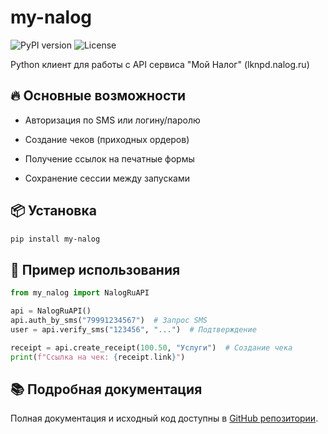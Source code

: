 # my-nalog

<img src="https://img.shields.io/pypi/v/my-nalog?style=flat-square" alt="PyPI version"> 
<img src="https://img.shields.io/badge/license-MIT-green?style=flat-square" alt="License">

Python клиент для работы с API сервиса "Мой Налог" (lknpd.nalog.ru)

## 🔥 Основные возможности

- Авторизация по SMS или логину/паролю

- Создание чеков (приходных ордеров)

- Получение ссылок на печатные формы

- Сохранение сессии между запусками

## 📦 Установка

```bash
pip install my-nalog
```

## 🚀 Пример использования
```python
from my_nalog import NalogRuAPI

api = NalogRuAPI()
api.auth_by_sms("79991234567")  # Запрос SMS
user = api.verify_sms("123456", "...")  # Подтверждение

receipt = api.create_receipt(100.50, "Услуги")  # Создание чека
print(f"Ссылка на чек: {receipt.link}")
```
## 📚 Подробная документация
Полная документация и исходный код доступны в [GitHub репозитории](https://github.com/S1qwy/my-nalog/).
